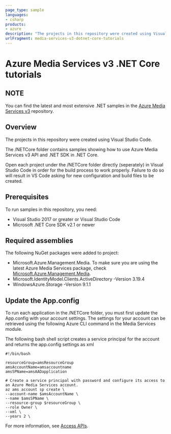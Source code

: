 ```yaml
---
page_type: sample
languages:
- csharp
products:
- azure
description: "The projects in this repository were created using Visual Studio Code."
urlFragment: media-services-v3-dotnet-core-tutorials
---
```


# Azure Media Services v3 .NET Core tutorials

## NOTE
 
You can find the latest and most extensive .NET samples in the [Azure Media Services v3](https://github.com/Azure-Samples/media-services-v3-dotnet) repository.

## Overview

The projects in this repository were created using Visual Studio Code.

The /NETCore folder contains samples showing how to use Azure Media Services v3 API and .NET SDK in .NET Core.  

Open each project under the /NETCore folder directly (seperately) in Visual Studio Code in order for the build process to work properly. Failure to do so will result in VS Code asking for new configuration and build files to be created. 

## Prerequisites

To run samples in this repository, you need:

* Visual Studio 2017 or greater or Visual Studio Code
* Microsoft .NET Core SDK v2.1 or newer

## Required assemblies

The following NuGet packages were added to project: 

* Microsoft.Azure.Management.Media. To make sure you are using the latest Azure Media Services package, check [Microsoft.Azure.Management.Media](https://www.nuget.org/packages/Microsoft.Azure.Management.Media).
* Microsoft.IdentityModel.Clients.ActiveDirectory -Version 3.19.4
* WindowsAzure.Storage  -Version 9.1.1

## Update the App.config

To run each application in the /NETCore folder, you must first update the App.config with your account settings. The settings for your account can be retrieved using the following Azure CLI command in the Media Services module.

The following bash shell script creates a service principal for the account and returns the app.config settings as xml

    #!/bin/bash

    resourceGroup=amsResourceGroup
    amsAccountName=amsaccountname
    amsSPName=amsAADapplication

    # Create a service principal with password and configure its access to an Azure Media Services account.
    az ams account sp create \
    --account-name $amsAccountName \
    --name $amsSPName \
    --resource-group $resourceGroup \
    --role Owner \
    --xml \
    --years 2 \

For more information, see [Access APIs](https://docs.microsoft.com/azure/media-services/latest/access-api-cli-how-to).
